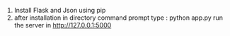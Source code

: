 1) Install Flask and Json using pip 
2) after installation in directory command prompt type : python app.py
run the server in http://127.0.0.1:5000 
